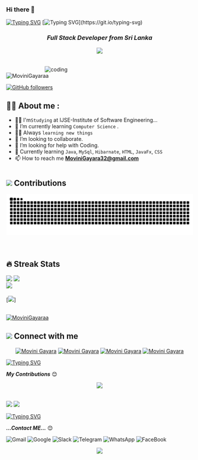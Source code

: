### Hi there 👋

<!--
**MoviniGayaraa/MoviniGayaraa** is a ✨ _special_ ✨ repository because its `README.md` (this file) appears on your GitHub profile.
Here are some ideas to get you started:
- 🔭 I’m currently working on ...
- 🌱 I’m currently learning ...
- 👯 I’m looking to collaborate on ...
- 🤔 I’m looking for help with ...
- 💬 Ask me about ...
- 📫 How to reach me: ...
- 😄 Pronouns: ...
- ⚡ Fun fact: ...
-->
[![Typing SVG](https://readme-typing-svg.herokuapp.com?duration=3000&color=2ED573&width=1000&lines=-+-+-+-+-+-+-+-+-+-+-+-+-+-+-+-+-+-+-+-+-+-+-+-+-+-+-+-+-+-+-+-+-+-+-+-+-+-+-+-+-+-+-+-+-+-+-+-+-+-+-+)](https://git.io/typing-svg)
[![Typing SVG](https://readme-typing-svg.herokuapp.com?size=32&vCenter=true&width=760&lines=Hi+%F0%9F%91%8B%2C+I'm+Movini+Gayara;IJSE-+%F0%9F%91%8B%2C+Institute+of+Software+Engineering;)](https://git.io/typing-svg)

<h3 align="center"><b><i>Full Stack Developer from Sri Lanka </i></b></h3>
<p align="center">
  <a href="https://github.com/DenverCoder1/readme-typing-svg"><img src="https://readme-typing-svg.herokuapp.com?lines=Learning+Computer+Science;Java%20|%20Algorithms%20|%20OOP%20;Always%20learning%20new%20things&center=true&width=500&height=50"></a>
</p>
<br>

<img align="right" alt="coding" width="400" src="https://camo.githubusercontent.com/0c9837fb47204ad3cdcbe3da75414266a19d007721862591c91034559ff6815b/68747470733a2f2f7265732e636c6f7564696e6172792e636f6d2f70726163746963616c6465762f696d6167652f66657463682f732d2d4f307531624e48732d2d2f635f6c696d6974253243665f6175746f253243666c5f70726f6772657373697665253243715f3636253243775f3838302f68747470733a2f2f6d69726f2e6d656469756d2e636f6d2f6d61782f313430302f302532415058663567653751434e3947615f434c2e676966">



<img src="https://komarev.com/ghpvc/?username=MoviniGayaraa&label=Profile%20views&color=0e75b6&style=flat" alt="MoviniGayaraa" /> </p>

[![GitHub followers](https://img.shields.io/github/followers/MoviniGayaraa.svg?style=social&label=followers&maxAge=2592000)](https://github.com/MoviniGayaraa?tab=followers)

## 👩‍💻 About me :

- 👩‍🎓 I'm`Studying` at IJSE-Institute of Software Engineering...
- 🌱 I’m currently learning `Computer Science` .
- 👩‍💻 Always `learning new things`
- 👯 I’m looking to collaborate.
- 🤔 I’m looking for help with Coding.
- 🌱 Currently learning `Java`, `MySql`, `Hibarnate`, `HTML`, `JavaFx`, `CSS`
- 📫 How to reach me **MoviniGayara32@gmail.com**
  <br>
<div>

#
</div>

##  <img src="https://media.giphy.com/media/iY8CRBdQXODJSCERIr/giphy.gif" width="30px">  Contributions
  <img alt="snake eating my contributions" src="https://raw.githubusercontent.com/gr8monk3ys/gr8monk3ys/output/github-contribution-grid-snake.svg" />
  <br/><br/><br/>
</div>

## 🔥 Streak Stats

![](https://github-readme-stats.vercel.app/api?username=MoviniGayaraa&theme=radical&hide_border=false&include_all_commits=false&count_private=false)
![](https://github-readme-stats.vercel.app/api/top-langs/?username=MoviniGayaraa&theme=radical&hide_border=false&include_all_commits=false&count_private=false&layout=compact)<br/>
![](https://github-profile-summary-cards.vercel.app/api/cards/stats?username=MoviniGayaraa&theme=monokai)
<br>
<br>
[![](https://github-readme-streak-stats.herokuapp.com?user=MoviniGayaraa&theme=soft-green)]
<br>
<br>

<p align="left"> <a href="https://github.com/ryo-ma/github-profile-trophy"><img src="https://github-profile-trophy.vercel.app/?username=MoviniGayaraa" alt="MoviniGayaraa" /></a> </p>


## <img src="https://media.giphy.com/media/iY8CRBdQXODJSCERIr/giphy.gif" width="30px"> Connect with me
<p align="center">
<a href="https://twitter.com/Movini Gayara" target="blank"><img align="center" src="https://raw.githubusercontent.com/rahuldkjain/github-profile-readme-generator/master/src/images/icons/Social/twitter.svg" alt="Movini Gayara" height="30" width="40" /></a>
<a href="https://linkedin.com/in/Movini Gayara" target="blank"><img align="center" src="https://raw.githubusercontent.com/rahuldkjain/github-profile-readme-generator/master/src/images/icons/Social/linked-in-alt.svg" alt="Movini Gayara" height="30" width="40" /></a>
<a href="https://fb.com/Movini Gayara" target="blank"><img align="center" src="https://raw.githubusercontent.com/rahuldkjain/github-profile-readme-generator/master/src/images/icons/Social/facebook.svg" alt="Movini Gayara" height="30" width="40" /></a>
<a href="https://instagram.com/Movini Gayara" target="blank"><img align="center" src="https://raw.githubusercontent.com/rahuldkjain/github-profile-readme-generator/master/src/images/icons/Social/instagram.svg" alt="Movini Gayara" height="30" width="40" /></a>


</p>






[![Typing SVG](https://readme-typing-svg.herokuapp.com?duration=5000&color=2ED573&width=600&lines=-+-+-+-+-+-+-+-+-+-+-+-+-+-+-+-+-+-+-+-+-+-+-+-+-+-+-+)](https://git.io/typing-svg)

***My Contributions*** 😊 <br>

<p align="center">
  
  <img src="http://github-profile-summary-cards.vercel.app/api/cards/profile-details?username=MoviniGayaraa&theme=tokyonight" />
  
 <p>

<br>
   <img src="http://github-profile-summary-cards.vercel.app/api/cards/productive-time?username=MoviniGayaraa&theme=tokyonight&utcOffset=8" />
   <img src="http://github-profile-summary-cards.vercel.app/api/cards/most-commit-language?username=MoviniGayaraa&theme=tokyonight" />
  
  
   [![Typing SVG](https://readme-typing-svg.herokuapp.com?duration=5000&color=2ED573&width=600&lines=-+-+-+-+-+-+-+-+-+-+-+-+-+-+-+-+-+-+-+-+-+-+-+-+-+-+-+)](https://git.io/typing-svg)

***...Contact ME...*** 😊 <br>
   
   <p align="center">

![Gmail](https://img.shields.io/badge/Gmail-D14836?logo=gmail&logoColor=white&style=for-the-badge)
![Google](https://img.shields.io/badge/Google%20Meet-00897B?logo=google-meet&logoColor=white&style=for-the-badge)
![Slack](https://img.shields.io/badge/Slack-4A154B?logo=slack&logoColor=white&style=for-the-badge)
![Telegram](https://img.shields.io/badge/Telegram-2CA5E0?logo=telegram&logoColor=white&style=for-the-badge)
![WhatsApp](https://img.shields.io/badge/WhatsApp-25D366?logo=whatsapp&logoColor=white&style=for-the-badge)
![FaceBook](https://img.shields.io/badge/FaceBook-blue?logo=FaceBook&logoColor=white&style=for-the-badge)

</p>

<p align="center">
  <img src="https://capsule-render.vercel.app/api?type=waving&color=gradient&height=100&section=footer"/>
</p>
